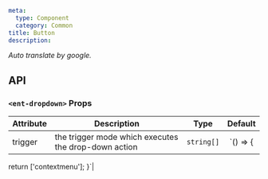 ```yaml
meta:
  type: Component
  category: Common
title: Button
description: 
```

*Auto translate by google.*


## API


### `<ent-dropdown>` Props

|Attribute|Description|Type|Default|
|---|---|---|:---:|
|trigger|the trigger mode which executes the drop-down action|`string[]`|`() => {
  return ['contextmenu'];
}`|



